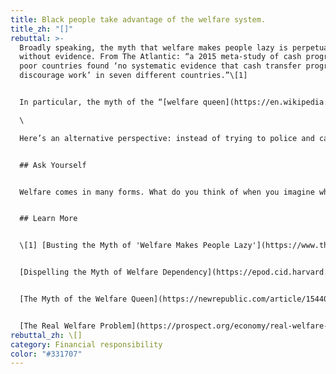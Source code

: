```yaml
---
title: Black people take advantage of the welfare system.
title_zh: "[]"
rebuttal: >-
  Broadly speaking, the myth that welfare makes people lazy is perpetuated
  without evidence. From The Atlantic: “a 2015 meta-study of cash programs in
  poor countries found ‘no systematic evidence that cash transfer programs
  discourage work’ in seven different countries.”\[1]


  In particular, the myth of the “[welfare queen](https://en.wikipedia.org/wiki/Welfare_queen)” (a stigma often directed at Black, single mothers) came from Ronald Reagan’s 1976 presidential campaign. Reagan was looking for a sensational story to advance his political campaign, which sought to reform U.S. social programs. He found it in Linda Taylor, an interracial woman who had a complicated upbringing and committed welfare fraud, along with a host of more serious crimes. Though her name was never used, “the woman from Chicago” stood for the idea that black people are too lazy to work, and incited outrage from the public—and the term stuck.\

  \

  Here’s an alternative perspective: instead of trying to police and catch the “freeloaders,” the U.S. can focus on providing poor families more reliable financial assistance, education, housing, and work training so that they can, in turn, focus on more long-term investments for their family. These are the types of investments that will see long-term benefits for an entire community.


  ## Ask Yourself


  Welfare comes in many forms. What do you think of when you imagine what a welfare program provides? How might you or your family members have benefited from welfare programs?


  ## Learn More


  \[1] [Busting the Myth of 'Welfare Makes People Lazy'](https://www.theatlantic.com/business/archive/2018/03/welfare-childhood/555119/) (The Atlantic)


  [Dispelling the Myth of Welfare Dependency](https://epod.cid.harvard.edu/article/dispelling-myth-welfare-dependency) (Harvard Kennedy School)


  [The Myth of the Welfare Queen](https://newrepublic.com/article/154404/myth-welfare-queen) (The New Republic)


  [The Real Welfare Problem](https://prospect.org/economy/real-welfare-problem/) (The American Prospect)
rebuttal_zh: \[]
category: Financial responsibility
color: "#331707"
---
```

